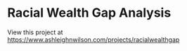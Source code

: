 # Racial Wealth Gap Analysis

View this project at https://www.ashleighnwilson.com/projects/racialwealthgap 
